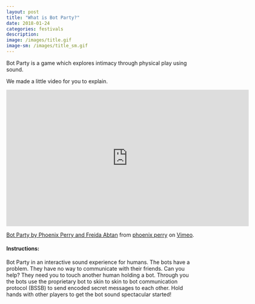 ```yaml
---
layout: post
title: "What is Bot Party?"
date: 2018-01-24
categories: festivals
description:
image: /images/title.gif
image-sm: /images/title_sm.gif
---
```


Bot Party is a game which explores intimacy through physical play using sound.

We made a little video for you to explain.

<iframe src="https://player.vimeo.com/video/245198686" width="640" height="360" frameborder="0" webkitallowfullscreen mozallowfullscreen allowfullscreen></iframe>
<p><a href="https://vimeo.com/245198686">Bot Party by Phoenix Perry and Freida Abtan</a> from <a href="https://vimeo.com/phoenixperry">phoenix perry</a> on <a href="https://vimeo.com">Vimeo</a>.</p>


#### Instructions:
Bot Party in an interactive sound experience for humans. The bots have a problem. They have no way to communicate with their friends. Can you help? They need you to touch another human holding a bot. Through you the bots use the proprietary bot to skin to skin to bot communication protocol (BSSB) to send encoded secret messages to each other. Hold hands with other players to get the bot sound spectacular started!
